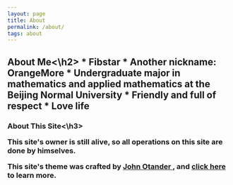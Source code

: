 ```yaml
---
layout: page
title: About
permalink: /about/
tags: about
---
```

<h2> About Me<\h2>
* Fibstar
* Another nickname: OrangeMore
* Undergraduate major in mathematics and applied mathematics at the Beijing Normal University
* Friendly and full of respect
* Love life

<h3> About This Site<\h3>
<p>This site's owner is still alive, so all operations on this site are done by himselves.</p>
<p>This site's theme was crafted by <a href="http://johnotander.com" >John Otander </a>, and <a href="https://github.com/johnotander/pixyll" >click here </a>to learn more.</p>

